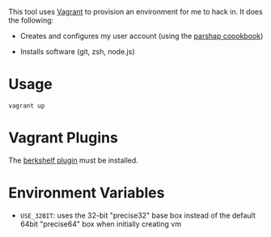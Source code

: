 This tool uses [Vagrant](http://vagrantup.com) to provision an
environment for me to hack in. It does the following:

 * Creates and configures my user account (using the [parshap
   coookbook](https://github.com/parshap/parshap-cookbook))

 * Installs software (git, zsh, node.js)

# Usage

```
vagrant up
```

# Vagrant Plugins

The [berkshelf plugin](https://github.com/RiotGames/vagrant-berkshelf) must be installed.

# Environment Variables

 * `USE_32BIT`: uses the 32-bit "precise32" base box instead of the default 64bit "precise64" box when initially creating vm
